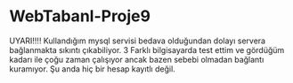 # WebTabanl-Proje9
UYARI!!!!
Kullandığım mysql servisi bedava olduğundan dolayı servera bağlanmakta sıkıntı çıkabiliyor. 3 Farklı bilgisayarda test ettim ve gördüğüm kadarı ile çoğu zaman çalışıyor ancak bazen sebebi olmadan bağlantı kuramıyor. Şu anda hiç bir hesap kayıtlı değil.
